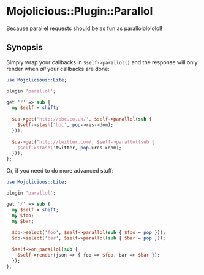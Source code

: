 Mojolicious::Plugin::Parallol
=============================

Because parallel requests should be as fun as parallololololol!

## Synopsis

Simply wrap your callbacks in `$self->parallol()` and the response will
only render when *all* your callbacks are done:

```perl
use Mojolicious::Lite;

plugin 'parallol';

get '/' => sub {
  my $self = shift;
  
  $ua->get('http://bbc.co.uk/', $self->parallol(sub {
    $self->stash('bbc', pop->res->dom);
  }));
  
  $ua->get('http://twitter.com/, $self->parallol(sub {
    $self->stash('twitter, pop->res->dom);
  }));
};
```

Or, if you need to do more advanced stuff:

```perl
use Mojolicious::Lite;

plugin 'parallol';

get '/' => sub {
  my $self = shift;
  my $foo;
  my $bar;
  
  $db->select('foo', $self->parallol(sub { $foo = pop }));
  $db->select('bar', $self->parallol(sub { $bar = pop }));

  $self->on_parallol(sub {
    $self->render(json => { foo => $foo, bar => $bar });
  });
};
```

